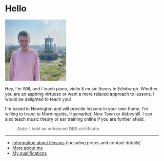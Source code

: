 
# Hello

<img src="calton_hill.jpg" alt="me"
	title="Calton Hill, Edinburgh" width="200"/>

Hey, I'm Will, and I teach piano, violin & music theory in Edinburgh.
Whether you are an aspiring virtuoso or want a more relaxed approach to lessons, I would be delighted to teach you!

I'm based in Newington and will provide lessons in your own home; I'm willing to travel to Morningside, Haymarket, New Town or Abbeyhill.
I can also teach music theory or ear training online if you are further afield.

> *Note:* I hold an enhanced DBS certificate.

---

- [Information about lessons](lessons.md) (including prices and contact details)
- [More about me](about.md)
- [My qualifications](qualifications.md)